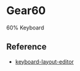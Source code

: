 # Gear60
60% Keyboard







## Reference<br/>
- [keyboard-layout-editor](http://www.keyboard-layout-editor.com/)<br/>
